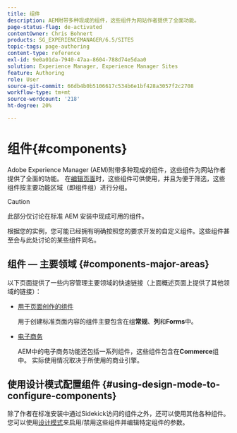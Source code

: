 ```yaml
---
title: 组件
description: AEM附带多种现成的组件，这些组件为网站作者提供了全面功能。
page-status-flag: de-activated
contentOwner: Chris Bohnert
products: SG_EXPERIENCEMANAGER/6.5/SITES
topic-tags: page-authoring
content-type: reference
exl-id: 9e0a01da-7940-47aa-8604-788d74e5daa0
solution: Experience Manager, Experience Manager Sites
feature: Authoring
role: User
source-git-commit: 66db4b0b5106617c534b6e1bf428a3057f2c2708
workflow-type: tm+mt
source-wordcount: '218'
ht-degree: 20%

---
```


# 组件{#components}

Adobe Experience Manager (AEM)附带多种现成的组件，这些组件为网站作者提供了全面的功能。 在[编辑页面](/help/sites-classic-ui-authoring/classic-page-author-edit-content.md)时，这些组件可供使用，并且为便于筛选，这些组件按主要功能区域（即组件组）进行分组。

>[!CAUTION]
>
>此部分仅讨论在标准 AEM 安装中现成可用的组件。
>
>根据您的实例，您可能已经拥有明确按照您的要求开发的自定义组件。这些组件甚至会与此处讨论的某些组件同名。

## 组件 — 主要领域 {#components-major-areas}

以下页面提供了一些内容管理主要领域的快速链接（上面概述页面上提供了其他领域的链接）：

* [用于页面创作的组件](/help/sites-classic-ui-authoring/classic-page-author-edit-mode.md)

  用于创建标准页面内容的组件主要包含在组&#x200B;**常规**、**列**&#x200B;和&#x200B;**Forms**&#x200B;中。

* [电子商务](/help/commerce/cif-classic/administering/ecommerce.md)

  AEM中的电子商务功能还包括一系列组件，这些组件包含在&#x200B;**Commerce**&#x200B;组中。 实际使用情况取决于所使用的商业引擎。

## 使用设计模式配置组件 {#using-design-mode-to-configure-components}

除了作者在标准安装中通过Sidekick访问的组件之外，还可以使用其他各种组件。 您可以使用[设计模式](/help/sites-classic-ui-authoring/classic-page-author-design-mode.md#enable-disable-components)来启用/禁用这些组件并编辑特定组件的参数。
